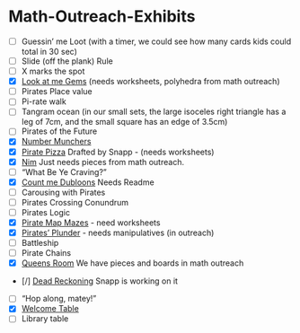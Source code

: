 # Math-Outreach-Exhibits

- [ ] Guessin’ me Loot  (with a timer, we could see how many cards kids could total in 30 sec)
- [ ] Slide (off the plank) Rule
- [ ] X marks the spot
- [x] [Look at me Gems](./eulerCharacteristic) (needs worksheets, polyhedra from math outreach)
- [ ] Pirates Place value
- [ ] Pi-rate walk
- [ ] Tangram ocean (in our small sets, the large isoceles right triangle has a leg of 7cm, and the small square has an edge of 3.5cm)
- [ ] Pirates of the Future
- [X] [Number Munchers](./videoGames)
- [x] [Pirate Pizza](./pizza) Drafted by Snapp - (needs worksheets)
- [X] [Nim](./nim) Just needs pieces from math outreach.
- [ ] “What Be Ye Craving?”
- [x] [Count me Dubloons](./count) Needs Readme
- [ ] Carousing with Pirates
- [ ] Pirates Crossing Conundrum
- [ ] Pirates Logic
- [X] [Pirate Map Mazes](./mazes) - need worksheets
- [X] [Pirates’ Plunder](./towersOfHanoi) - needs manipulatives (in outreach)
- [ ] Battleship
- [ ] Pirate Chains
- [x] [Queens Room](./chess) We have pieces and boards in math outreach
- [/] [Dead Reckoning](./deadRecoking) Snapp is working on it
- [ ] “Hop along, matey!”
- [X] [Welcome Table](./welcomeTable)
- [ ] Library table
